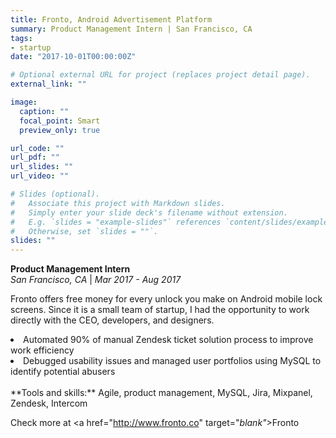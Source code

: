 ```yaml
---
title: Fronto, Android Advertisement Platform
summary: Product Management Intern | San Francisco, CA
tags:
- startup
date: "2017-10-01T00:00:00Z"

# Optional external URL for project (replaces project detail page).
external_link: ""

image:
  caption: ""
  focal_point: Smart
  preview_only: true

url_code: ""
url_pdf: ""
url_slides: ""
url_video: ""

# Slides (optional).
#   Associate this project with Markdown slides.
#   Simply enter your slide deck's filename without extension.
#   E.g. `slides = "example-slides"` references `content/slides/example-slides.md`.
#   Otherwise, set `slides = ""`.
slides: ""
---
```


**Product Management Intern**
<br>*San Francisco, CA* | *Mar 2017 - Aug 2017*

Fronto offers free money for every unlock you make on Android mobile lock screens. Since it is a small team of startup, I had the opportunity to work directly with the CEO, developers, and designers.

<li> Automated 90% of manual Zendesk ticket solution process to improve work efficiency</li>

<li> Debugged usability issues and managed user portfolios using MySQL to identify potential abusers</li>

<br>
**Tools and skills:** Agile, product management, MySQL, Jira, Mixpanel, Zendesk, Intercom

Check more at <a href="http://www.fronto.co" target="_blank"_>Fronto</a><br>
